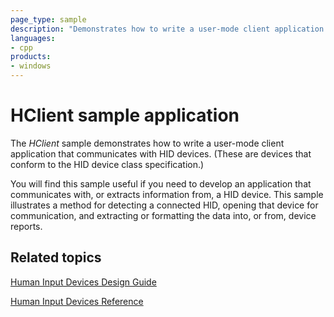 ```yaml
---
page_type: sample
description: "Demonstrates how to write a user-mode client application that communicates with HID devices."
languages:
- cpp
products:
- windows
---
```


<!---
    name:  HClient sample application
    platform: WDM
    language: cpp
    category: HID
    description: Demonstrates how to write a user-mode client application that communicates with HID devices.
    samplefwlink: http://go.microsoft.com/fwlink/p/?LinkId=617730
--->

# HClient sample application

The *HClient* sample demonstrates how to write a user-mode client application that communicates with HID devices. (These are devices that conform to the HID device class specification.)

You will find this sample useful if you need to develop an application that communicates with, or extracts information from, a HID device. This sample illustrates a method for detecting a connected HID, opening that device for communication, and extracting or formatting the data into, or from, device reports.

## Related topics

[Human Input Devices Design Guide](http://msdn.microsoft.com/en-us/library/windows/hardware/ff539952)

[Human Input Devices Reference](http://msdn.microsoft.com/en-us/library/windows/hardware/ff539956)
